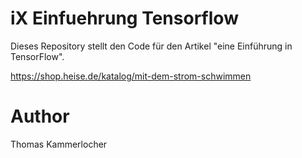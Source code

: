# iX Einfuehrung Tensorflow

Dieses Repository stellt den Code für den Artikel "eine Einführung in TensorFlow".

https://shop.heise.de/katalog/mit-dem-strom-schwimmen

# 

# Author
Thomas Kammerlocher